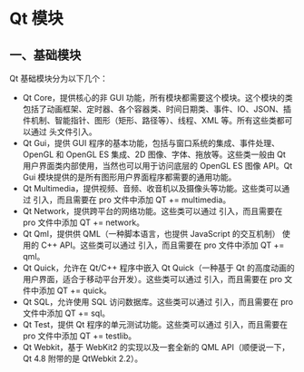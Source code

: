 # Qt 模块

## 一、基础模块

Qt 基础模块分为以下几个：

- Qt Core，提供核心的非 GUI 功能，所有模块都需要这个模块。这个模块的类包括了动画框架、定时器、各个容器类、时间日期类、事件、IO、JSON、插件机制、智能指针、图形（矩形、路径等）、线程、XML 等。所有这些类都可以通过 头文件引入。
- Qt Gui，提供 GUI 程序的基本功能，包括与窗口系统的集成、事件处理、OpenGL 和 OpenGL ES 集成、2D 图像、字体、拖放等。这些类一般由 Qt 用户界面类内部使用，当然也可以用于访问底层的 OpenGL ES 图像 API。Qt Gui 模块提供的是所有图形用户界面程序都需要的通用功能。
- Qt Multimedia，提供视频、音频、收音机以及摄像头等功能。这些类可以通过 引入，而且需要在 pro 文件中添加 QT += multimedia。
- Qt Network，提供跨平台的网络功能。这些类可以通过 引入，而且需要在 pro 文件中添加 QT += network。
- Qt Qml，提供供 QML（一种脚本语言，也提供 JavaScript 的交互机制） 使用的 C++ API。这些类可以通过 引入，而且需要在 pro 文件中添加 QT += qml。
- Qt Quick，允许在 Qt/C++ 程序中嵌入 Qt Quick（一种基于 Qt 的高度动画的用户界面，适合于移动平台开发）。这些类可以通过 引入，而且需要在 pro 文件中添加 QT += quick。
- Qt SQL，允许使用 SQL 访问数据库。这些类可以通过 引入，而且需要在 pro 文件中添加 QT += sql。
- Qt Test，提供 Qt 程序的单元测试功能。这些类可以通过 引入，而且需要在 pro 文件中添加 QT += testlib。
- Qt Webkit，基于 WebKit2 的实现以及一套全新的 QML API（顺便说一下，Qt 4.8 附带的是 QtWebkit 2.2）。